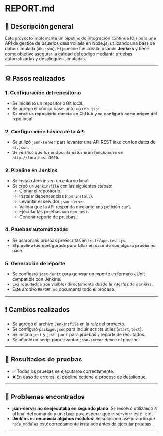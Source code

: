 # REPORT.md

## 📌 Descripción general

Este proyecto implementa un pipeline de integración continua (CI) para una API de gestión de usuarios desarrollada en Node.js, utilizando una base de datos simulada (`db.json`). El pipeline fue creado usando **Jenkins** y tiene como objetivo asegurar la calidad del código mediante pruebas automatizadas y despliegues simulados.

---

## ⚙️ Pasos realizados

### 1. Configuración del repositorio
- Se inicializó un repositorio Git local.
- Se agregó el código base junto con `db.json`.
- Se creó un repositorio remoto en GitHub y se configuró como origen del repo local.

### 2. Configuración básica de la API
- Se utilizó `json-server` para levantar una API REST fake con los datos de `db.json`.
- Se verificó que los endpoints estuvieran funcionales en `http://localhost:3000`.

### 3. Pipeline en Jenkins
- Se instaló Jenkins en un entorno local.
- Se creó un `Jenkinsfile` con las siguientes etapas:
  - Clonar el repositorio.
  - Instalar dependencias (`npm install`).
  - Levantar el servidor `json-server`.
  - Validar que la API responda mediante una petición `curl`.
  - Ejecutar las pruebas con `npm test`.
  - Generar reporte de pruebas.

### 4. Pruebas automatizadas
- Se usaron las pruebas preescritas en `tests/app.test.js`.
- El pipeline fue configurado para fallar en caso de que alguna prueba no pase.

### 5. Generación de reporte
- Se configuró `jest-junit` para generar un reporte en formato JUnit compatible con Jenkins.
- Los resultados son visibles directamente desde la interfaz de Jenkins.
- Este archivo `REPORT.md` documenta todo el proceso.

---

## ❗ Cambios realizados

- Se agregó el archivo `Jenkinsfile` en la raíz del proyecto.
- Se configuró `package.json` para incluir scripts útiles (`start`, `test`).
- Se instaló `jest` y `jest-junit` para pruebas y reporte de resultados.
- Se añadió un script para levantar `json-server` desde el pipeline.

---

## 🧪 Resultados de pruebas

- ✅ Todas las pruebas se ejecutaron correctamente.
- ❌ En caso de errores, el pipeline detiene el proceso de despliegue.

---

## 🚧 Problemas encontrados

- **json-server no se ejecutaba en segundo plano**: Se resolvió utilizando `&` al final del comando y un `sleep` para esperar que el servidor esté listo.
- **Jenkins no reconocía algunos módulos**: Se solucionó asegurando que `node_modules` esté correctamente instalado antes de ejecutar pruebas.

---

